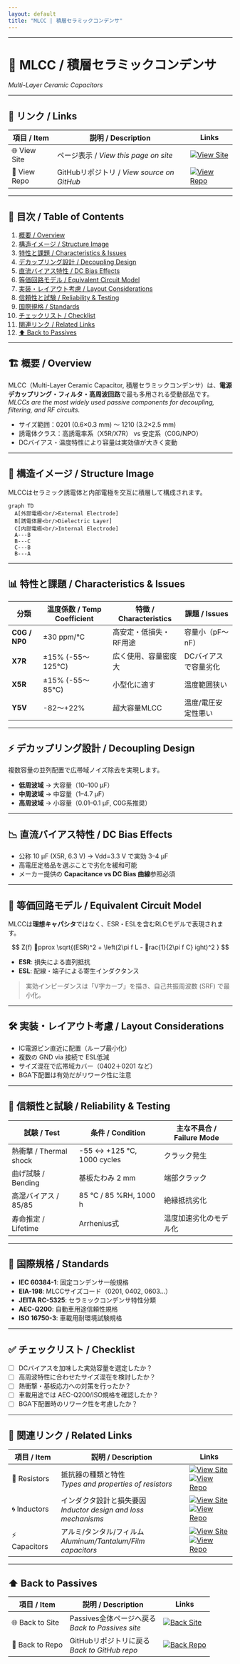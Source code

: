 ```yaml
---
layout: default
title: "MLCC | 積層セラミックコンデンサ"
---
```


---

# 🔋 MLCC / 積層セラミックコンデンサ
*Multi-Layer Ceramic Capacitors*

---

## 🔗 リンク / Links

| 項目 / Item | 説明 / Description | Links |
|-------------|-------------------|-------|
| 🌐 View Site | ページ表示 / *View this page on site* | [![View Site](https://img.shields.io/badge/View-Site-brightgreen?style=for-the-badge&logo=githubpages)](https://samizo-aitl.github.io/Edusemi-Plus/Assembly-Integration/Passives/mlcc/) |
| 📂 View Repo | GitHubリポジトリ / *View source on GitHub* | [![View Repo](https://img.shields.io/badge/View-Repo-blue?style=for-the-badge&logo=github)](https://github.com/Samizo-AITL/Edusemi-Plus/blob/main/Assembly-Integration/Passives/mlcc.md) |

---

## 📑 目次 / Table of Contents
1. [概要 / Overview](#-概要--overview)  
2. [構造イメージ / Structure Image](#-構造イメージ--structure-image)  
3. [特性と課題 / Characteristics & Issues](#-特性と課題--characteristics--issues)  
4. [デカップリング設計 / Decoupling Design](#-デカップリング設計--decoupling-design)  
5. [直流バイアス特性 / DC Bias Effects](#-直流バイアス特性--dc-bias-effects)  
6. [等価回路モデル / Equivalent Circuit Model](#-等価回路モデル--equivalent-circuit-model)  
7. [実装・レイアウト考慮 / Layout Considerations](#-実装レイアウト考慮--layout-considerations)  
8. [信頼性と試験 / Reliability & Testing](#-信頼性と試験--reliability--testing)  
9. [国際規格 / Standards](#-国際規格--standards)  
10. [チェックリスト / Checklist](#-チェックリスト--checklist)  
11. [関連リンク / Related Links](#-関連リンク--related-links)  
12. [⬆️ Back to Passives](#️-back-to-passives)  

---

## 🏗 概要 / Overview
MLCC（Multi-Layer Ceramic Capacitor, 積層セラミックコンデンサ）は、**電源デカップリング・フィルタ・高周波回路**で最も多用される受動部品です。  
*MLCCs are the most widely used passive components for decoupling, filtering, and RF circuits.*  

- サイズ範囲：0201 (0.6×0.3 mm) ～ 1210 (3.2×2.5 mm)  
- 誘電体クラス：高誘電率系（X5R/X7R） vs 安定系（C0G/NPO）  
- DCバイアス・温度特性により容量は実効値が大きく変動  

---

## 🧱 構造イメージ / Structure Image
MLCCはセラミック誘電体と内部電極を交互に積層して構成されます。  

```mermaid
graph TD
  A[外部電極<br/>External Electrode] 
  B[誘電体層<br/>Dielectric Layer]
  C[内部電極<br/>Internal Electrode]
  A---B
  B---C
  C---B
  B---A
```

---

## 📊 特性と課題 / Characteristics & Issues

| 分類 | 温度係数 / Temp Coefficient | 特徴 / Characteristics | 課題 / Issues |
|------|-----------------------------|-------------------------|----------------|
| **C0G / NP0** | ±30 ppm/°C | 高安定・低損失・RF用途 | 容量小（pF〜nF） |
| **X7R** | ±15% (-55〜125°C) | 広く使用、容量密度大 | DCバイアスで容量劣化 |
| **X5R** | ±15% (-55〜85°C) | 小型化に適す | 温度範囲狭い |
| **Y5V** | -82〜+22% | 超大容量MLCC | 温度/電圧安定性悪い |

---

## ⚡ デカップリング設計 / Decoupling Design
複数容量の並列配置で広帯域ノイズ除去を実現します。  

- **低周波域** → 大容量（10–100 µF）  
- **中周波域** → 中容量（1–4.7 µF）  
- **高周波域** → 小容量（0.01–0.1 µF, C0G系推奨）  

---

## 📉 直流バイアス特性 / DC Bias Effects
- 公称 10 µF (X5R, 6.3 V) → Vdd=3.3 V で実効 3–4 µF  
- 高電圧定格品を選ぶことで劣化を緩和可能  
- メーカー提供の **Capacitance vs DC Bias 曲線**参照必須  

---

## 🔌 等価回路モデル / Equivalent Circuit Model
MLCCは**理想キャパシタ**ではなく、ESR・ESLを含むRLCモデルで表現されます。  

$$
Z(f) pprox \sqrt{(ESR)^2 + \left(2\pi f L - rac{1}{2\pi f C}
ight)^2 }
$$

- **ESR**: 損失による直列抵抗  
- **ESL**: 配線・端子による寄生インダクタンス  

> 実効インピーダンスは「V字カーブ」を描き、自己共振周波数 (SRF) で最小化。  

---

## 🛠 実装・レイアウト考慮 / Layout Considerations
- IC電源ピン直近に配置（ループ最小化）  
- 複数の GND via 接続で ESL低減  
- サイズ混在で広帯域カバー（0402＋0201 など）  
- BGA下配置は有効だがリワーク性に注意  

---

## 🧪 信頼性と試験 / Reliability & Testing

| 試験 / Test | 条件 / Condition | 主な不具合 / Failure Mode |
|-------------|------------------|---------------------------|
| 熱衝撃 / Thermal shock | -55 ↔ +125 °C, 1000 cycles | クラック発生 |
| 曲げ試験 / Bending | 基板たわみ 2 mm | 端部クラック |
| 高湿バイアス / 85/85 | 85 °C / 85 %RH, 1000 h | 絶縁抵抗劣化 |
| 寿命推定 / Lifetime | Arrhenius式 | 温度加速劣化のモデル化 |

---

## 📏 国際規格 / Standards
- **IEC 60384-1**: 固定コンデンサ一般規格  
- **EIA-198**: MLCCサイズコード（0201, 0402, 0603...）  
- **JEITA RC-5325**: セラミックコンデンサ特性分類  
- **AEC-Q200**: 自動車用途信頼性規格  
- **ISO 16750-3**: 車載用耐環境試験規格  

---

## ✅ チェックリスト / Checklist
- [ ] DCバイアスを加味した実効容量を選定したか？  
- [ ] 高周波特性に合わせたサイズ混在を検討したか？  
- [ ] 熱衝撃・基板応力への対策を行ったか？  
- [ ] 車載用途では AEC-Q200/ISO規格を確認したか？  
- [ ] BGA下配置時のリワーク性を考慮したか？  

---

## 🔗 関連リンク / Related Links

| 項目 / Item | 説明 / Description | Links |
|-------------|-------------------|-------|
| 📏 Resistors | 抵抗器の種類と特性<br>*Types and properties of resistors* | [![View Site](https://img.shields.io/badge/View-Site-brightgreen?style=for-the-badge&logo=githubpages)](https://samizo-aitl.github.io/Edusemi-Plus/Assembly-Integration/Passives/resistors/)<br>[![View Repo](https://img.shields.io/badge/View-Repo-blue?style=for-the-badge&logo=github)](https://github.com/Samizo-AITL/Edusemi-Plus/blob/main/Assembly-Integration/Passives/resistors.md) |
| 🌀 Inductors | インダクタ設計と損失要因<br>*Inductor design and loss mechanisms* | [![View Site](https://img.shields.io/badge/View-Site-brightgreen?style=for-the-badge&logo=githubpages)](https://samizo-aitl.github.io/Edusemi-Plus/Assembly-Integration/Passives/inductors/)<br>[![View Repo](https://img.shields.io/badge/View-Repo-blue?style=for-the-badge&logo=github)](https://github.com/Samizo-AITL/Edusemi-Plus/blob/main/Assembly-Integration/Passives/inductors.md) |
| ⚡ Capacitors | アルミ/タンタル/フィルム<br>*Aluminum/Tantalum/Film capacitors* | [![View Site](https://img.shields.io/badge/View-Site-brightgreen?style=for-the-badge&logo=githubpages)](https://samizo-aitl.github.io/Edusemi-Plus/Assembly-Integration/Passives/capacitors/)<br>[![View Repo](https://img.shields.io/badge/View-Repo-blue?style=for-the-badge&logo=github)](https://github.com/Samizo-AITL/Edusemi-Plus/blob/main/Assembly-Integration/Passives/capacitors.md) |

---

## ⬆️ Back to Passives

| 項目 / Item | 説明 / Description | Links |
|-------------|-------------------|-------|
| 🌐 Back to Site | Passives全体ページへ戻る<br>*Back to Passives site* | [![Back Site](https://img.shields.io/badge/⬆️%20Back-Site-brightgreen?style=for-the-badge&logo=githubpages)](https://samizo-aitl.github.io/Edusemi-Plus/Assembly-Integration/Passives/) |
| 📂 Back to Repo | GitHubリポジトリに戻る<br>*Back to GitHub repo* | [![Back Repo](https://img.shields.io/badge/⬆️%20Back-Repo-blue?style=for-the-badge&logo=github)](https://github.com/Samizo-AITL/Edusemi-Plus/tree/main/Assembly-Integration/Passives) |
